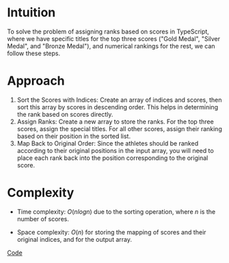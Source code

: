 # Intuition
To solve the problem of assigning ranks based on scores in TypeScript, where we have specific titles for the top three scores ("Gold Medal", "Silver Medal", and "Bronze Medal"), and numerical rankings for the rest, we can follow these steps.

# Approach
1. Sort the Scores with Indices: Create an array of indices and scores, then sort this array by scores in descending order. This helps in determining the rank based on scores directly.
2. Assign Ranks: Create a new array to store the ranks. For the top three scores, assign the special titles. For all other scores, assign their ranking based on their position in the sorted list.
3. Map Back to Original Order: Since the athletes should be ranked according to their original positions in the input array, you will need to place each rank back into the position corresponding to the original score.

# Complexity
- Time complexity:
$O(nlogn)$ due to the sorting operation, where $n$ is the number of scores.

- Space complexity:
$O(n)$ for storing the mapping of scores and their original indices, and for the output array.

[Code](./506-Relative-Ranks.ts)
